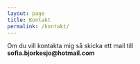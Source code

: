 ```yaml
---
layout: page
title: Kontakt
permalink: /kontakt/
---
```




<p>Om du vill kontakta mig så skicka ett mail till<br> <b>sofia.bjorkesjo@hotmail.com</b></p>



